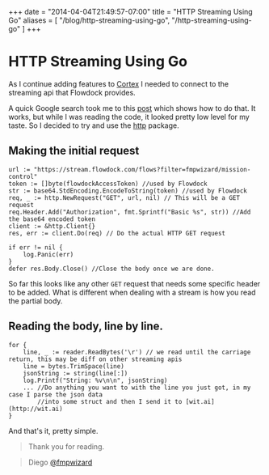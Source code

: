 +++
date = "2014-04-04T21:49:57-07:00"
title = "HTTP Streaming Using Go"
aliases = [
	"/blog/http-streaming-using-go",
	"/http-streaming-using-go"
]
+++

[title=]: /
[category: go]: /
[date: 2014/04/04]: /
[tags: { go, golang, cortex, http, streaming}]: /

# HTTP Streaming Using Go

As I continue adding features to [Cortex](https://github.com/fmpwizard/go-cortex) I needed to connect to the streaming api that Flowdock provides.

A quick Google search took me to this [post](http://dmathieu.com/articles/development/golang-streaming/) which shows how to do that. It works, but while I was reading the code, it looked pretty low level for my taste. So I decided to try and use the [http](http://golang.org/pkg/net/http/) package.

## Making the initial request


    url := "https://stream.flowdock.com/flows?filter=fmpwizard/mission-control"
    token := []byte(flowdockAccessToken) //used by Flowdock
    str := base64.StdEncoding.EncodeToString(token) //used by Flowdock
    req, _ := http.NewRequest("GET", url, nil) // This will be a GET request
    req.Header.Add("Authorization", fmt.Sprintf("Basic %s", str)) //Add the base64 encoded token
    client := &http.Client{}
    res, err := client.Do(req) // Do the actual HTTP GET request

    if err != nil {
        log.Panic(err)
    }
	defer res.Body.Close() //Close the body once we are done.

So far this looks like any other `GET` request that needs some specific header to be added. What is different when dealing with a stream is how you read the partial body.

## Reading the body, line by line.

    for {
		line, _ := reader.ReadBytes('\r') // we read until the carriage return, this may be diff on other streaming apis
		line = bytes.TrimSpace(line)
		jsonString := string(line[:])
		log.Printf("String: %v\n\n", jsonString)
		... //Do anything you want to with the line you just got, in my case I parse the json data
		    //into some struct and then I send it to [wit.ai](http://wit.ai)
	}


And that's it, pretty simple.


>Thank you for reading.

>Diego [@fmpwizard](https://twitter.com/fmpwizard)
